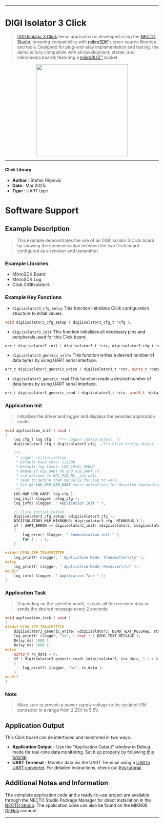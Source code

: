 
---
# DIGI Isolator 3 Click

> [DIGI Isolator 3 Click](https://www.mikroe.com/?pid_product=MIKROE-6518) demo application is developed using
the [NECTO Studio](https://www.mikroe.com/necto), ensuring compatibility with [mikroSDK](https://www.mikroe.com/mikrosdk)'s
open-source libraries and tools. Designed for plug-and-play implementation and testing, the demo is fully compatible with
all development, starter, and mikromedia boards featuring a [mikroBUS&trade;](https://www.mikroe.com/mikrobus) socket.

<p align="center">
  <img src="https://www.mikroe.com/?pid_product=MIKROE-6518&image=1" height=300px>
</p>

---

#### Click Library

- **Author**        : Stefan Filipovic
- **Date**          : Mar 2025.
- **Type**          : UART type

# Software Support

## Example Description

> This example demonstrates the use of an DIGI Isolator 3 Click board by showing
the communication between the two Click board configured as a receiver and transmitter.

### Example Libraries

- MikroSDK.Board
- MikroSDK.Log
- Click.DIGIIsolator3

### Example Key Functions

- `digiisolator3_cfg_setup` This function initializes Click configuration structure to initial values.
```c
void digiisolator3_cfg_setup ( digiisolator3_cfg_t *cfg );
```

- `digiisolator3_init` This function initializes all necessary pins and peripherals used for this Click board.
```c
err_t digiisolator3_init ( digiisolator3_t *ctx, digiisolator3_cfg_t *cfg );
```

- `digiisolator3_generic_write` This function writes a desired number of data bytes by using UART serial interface.
```c
err_t digiisolator3_generic_write ( digiisolator3_t *ctx, uint8_t *data_in, uint16_t len );
```

- `digiisolator3_generic_read` This function reads a desired number of data bytes by using UART serial interface.
```c
err_t digiisolator3_generic_read ( digiisolator3_t *ctx, uint8_t *data_out, uint16_t len );
```

### Application Init

> Initializes the driver and logger and displays the selected application mode.

```c
void application_init ( void )
{
    log_cfg_t log_cfg;  /**< Logger config object. */
    digiisolator3_cfg_t digiisolator3_cfg;  /**< Click config object. */

    /** 
     * Logger initialization.
     * Default baud rate: 115200
     * Default log level: LOG_LEVEL_DEBUG
     * @note If USB_UART_RX and USB_UART_TX 
     * are defined as HAL_PIN_NC, you will 
     * need to define them manually for log to work. 
     * See @b LOG_MAP_USB_UART macro definition for detailed explanation.
     */
    LOG_MAP_USB_UART( log_cfg );
    log_init( &logger, &log_cfg );
    log_info( &logger, " Application Init " );

    // Click initialization.
    digiisolator3_cfg_setup( &digiisolator3_cfg );
    DIGIISOLATOR3_MAP_MIKROBUS( digiisolator3_cfg, MIKROBUS_1 );
    if ( UART_ERROR == digiisolator3_init( &digiisolator3, &digiisolator3_cfg ) ) 
    {
        log_error( &logger, " Communication init." );
        for ( ; ; );
    }
    
#ifdef DEMO_APP_TRANSMITTER
    log_printf( &logger, " Application Mode: Transmitter\r\n" );
#else
    log_printf( &logger, " Application Mode: Receiver\r\n" );
#endif
    log_info( &logger, " Application Task " );
}
```

### Application Task

> Depending on the selected mode, it reads all the received data or sends the desired message every 2 seconds.

```c
void application_task ( void )
{
#ifdef DEMO_APP_TRANSMITTER
    digiisolator3_generic_write( &digiisolator3, DEMO_TEXT_MESSAGE, strlen( DEMO_TEXT_MESSAGE ) );
    log_printf( &logger, "%s", ( char * ) DEMO_TEXT_MESSAGE );
    Delay_ms( 1000 );
    Delay_ms( 1000 );
#else
    uint8_t rx_data = 0;
    if ( digiisolator3_generic_read( &digiisolator3, &rx_data, 1 ) > 0 )
    {
        log_printf( &logger, "%c", rx_data );
    }
#endif
}
```

### Note

> Make sure to provide a power supply voltage to the isolated VIN connector in a range from 2.25V to 5.5V.

## Application Output

This Click board can be interfaced and monitored in two ways:
- **Application Output** - Use the "Application Output" window in Debug mode for real-time data monitoring.
Set it up properly by following [this tutorial](https://www.youtube.com/watch?v=ta5yyk1Woy4).
- **UART Terminal** - Monitor data via the UART Terminal using
a [USB to UART converter](https://www.mikroe.com/click/interface/usb?interface*=uart,uart). For detailed instructions,
check out [this tutorial](https://help.mikroe.com/necto/v2/Getting%20Started/Tools/UARTTerminalTool).

## Additional Notes and Information

The complete application code and a ready-to-use project are available through the NECTO Studio Package Manager for 
direct installation in the [NECTO Studio](https://www.mikroe.com/necto). The application code can also be found on
the MIKROE [GitHub](https://github.com/MikroElektronika/mikrosdk_click_v2) account.

---
